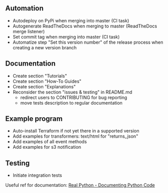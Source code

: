 ## Automation
  - Autodeploy on PyPi when merging into master (CI task)
  - Autogenerate ReadTheDocs when merging to master (ReadTheDocs merge listener)
  - Set commit tag when merging into master (CI task)
  - Automatize step "Set this version number" of the release process when creating a new version branch

## Documentation 
  - Create section "Tutorials"
  - Create section "How-To Guides"
  - Create section "Explanations"
  - Reconsider the section "issues & testing" in README.md
    - redirect users to CONTRIBUTING for bug reporting
    - move tests description to regular documentation

## Example program    
  - Auto-install Terraform if not yet there in a supported version
  - Add examples for transformers: text/html for "returns_json"
  - Add examples of all event methods
  - Add examples for s3 notification

## Testing
  - Initiate integration tests

Useful ref for documentation: [Real Python - Documenting Python Code](https://realpython.com/documenting-python-code/#public-and-open-source-projects "Real Python - Documenting Python Code")


